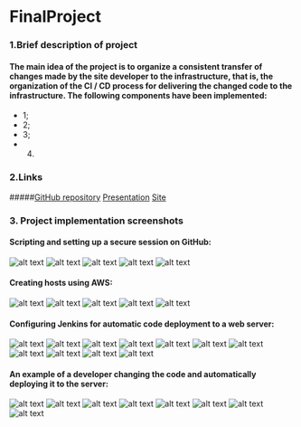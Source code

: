 # FinalProject
### 1.Brief description of project
#### The main idea of the project is to organize a consistent transfer of changes made by the site developer to the infrastructure, that is, the organization of the CI / CD process for delivering the changed code to the infrastructure. The following components have been implemented:
- 1;
- 2;
- 3;
- 4.
### 2.Links
#####[GitHub repository](https://github.com/OleksandrZhabko/DevOps_online_Dnipro_2021Q3/tree/main/m4/task4.4/PacketTracer)
[Presentation](https://github.com/OleksandrZhabko/DevOps_online_Dnipro_2021Q3/tree/main/m4/task4.4/PacketTracer)
[Site](https://github.com/OleksandrZhabko/DevOps_online_Dnipro_2021Q3/tree/main/m4/task4.4/PacketTracer)
### 3. Project implementation screenshots
#### Scripting and setting up a secure session on GitHub:
![alt text](https://github.com/OleksandrZhabko/FinalProject/blob/main/images/git_1.jpg)
![alt text](https://github.com/OleksandrZhabko/FinalProject/blob/main/images/git_2.jpg)
![alt text](https://github.com/OleksandrZhabko/FinalProject/blob/main/images/git_3.jpg)
![alt text](https://github.com/OleksandrZhabko/FinalProject/blob/main/images/git_4.jpg)
![alt text](https://github.com/OleksandrZhabko/FinalProject/blob/main/images/git_5.jpg)
#### Creating hosts using AWS:
![alt text](https://github.com/OleksandrZhabko/FinalProject/blob/main/images/aws_1.jpg)
![alt text](https://github.com/OleksandrZhabko/FinalProject/blob/main/images/aws_2.jpg)
![alt text](https://github.com/OleksandrZhabko/FinalProject/blob/main/images/aws_3.jpg)
![alt text](https://github.com/OleksandrZhabko/FinalProject/blob/main/images/aws_4.jpg)
![alt text](https://github.com/OleksandrZhabko/FinalProject/blob/main/images/aws_5.jpg)
#### Configuring Jenkins for automatic code deployment to a web server:
![alt text](https://github.com/OleksandrZhabko/FinalProject/blob/main/images/jenkins_1.jpg)
![alt text](https://github.com/OleksandrZhabko/FinalProject/blob/main/images/jenkins_2.jpg)
![alt text](https://github.com/OleksandrZhabko/FinalProject/blob/main/images/jenkins_3.jpg)
![alt text](https://github.com/OleksandrZhabko/FinalProject/blob/main/images/jenkins_4.jpg)
![alt text](https://github.com/OleksandrZhabko/FinalProject/blob/main/images/jenkins_5.jpg)
![alt text](https://github.com/OleksandrZhabko/FinalProject/blob/main/images/jenkins_6.jpg)
![alt text](https://github.com/OleksandrZhabko/FinalProject/blob/main/images/jenkins_7.jpg)
![alt text](https://github.com/OleksandrZhabko/FinalProject/blob/main/images/jenkins_8.jpg)
![alt text](https://github.com/OleksandrZhabko/FinalProject/blob/main/images/jenkins_9.jpg)
![alt text](https://github.com/OleksandrZhabko/FinalProject/blob/main/images/jenkins_10.jpg)
![alt text](https://github.com/OleksandrZhabko/FinalProject/blob/main/images/jenkins_11.jpg)
#### An example of a developer changing the code and automatically deploying it to the server:
![alt text](https://github.com/OleksandrZhabko/FinalProject/blob/main/images/web_1_before.png)
![alt text](https://github.com/OleksandrZhabko/FinalProject/blob/main/images/web_2.png)
![alt text](https://github.com/OleksandrZhabko/FinalProject/blob/main/images/web_3.png)
![alt text](https://github.com/OleksandrZhabko/FinalProject/blob/main/images/web_4.png)
![alt text](https://github.com/OleksandrZhabko/FinalProject/blob/main/images/web_5.png)
![alt text](https://github.com/OleksandrZhabko/FinalProject/blob/main/images/web_6.png)
![alt text](https://github.com/OleksandrZhabko/FinalProject/blob/main/images/web_7.png)
![alt text](https://github.com/OleksandrZhabko/FinalProject/blob/main/images/web_8.png)
